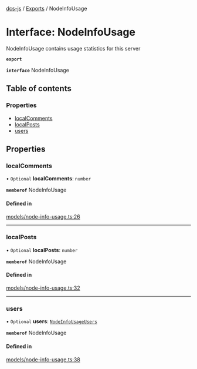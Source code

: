[dcs-js](../README.md) / [Exports](../modules.md) / NodeInfoUsage

# Interface: NodeInfoUsage

NodeInfoUsage contains usage statistics for this server

**`export`**

**`interface`** NodeInfoUsage

## Table of contents

### Properties

- [localComments](NodeInfoUsage.md#localcomments)
- [localPosts](NodeInfoUsage.md#localposts)
- [users](NodeInfoUsage.md#users)

## Properties

### <a id="localcomments" name="localcomments"></a> localComments

• `Optional` **localComments**: `number`

**`memberof`** NodeInfoUsage

#### Defined in

[models/node-info-usage.ts:26](https://github.com/unfoldingWord/dcs-js/blob/c677a54/models/node-info-usage.ts#L26)

___

### <a id="localposts" name="localposts"></a> localPosts

• `Optional` **localPosts**: `number`

**`memberof`** NodeInfoUsage

#### Defined in

[models/node-info-usage.ts:32](https://github.com/unfoldingWord/dcs-js/blob/c677a54/models/node-info-usage.ts#L32)

___

### <a id="users" name="users"></a> users

• `Optional` **users**: [`NodeInfoUsageUsers`](NodeInfoUsageUsers.md)

**`memberof`** NodeInfoUsage

#### Defined in

[models/node-info-usage.ts:38](https://github.com/unfoldingWord/dcs-js/blob/c677a54/models/node-info-usage.ts#L38)
